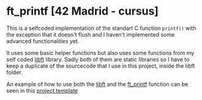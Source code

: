 # ft_printf [42 Madrid - cursus]

This is a selfcoded implementation of the standart C function ```printf()``` with the exception that it doesn't flush and I haven't implemented some advanced functionalities yet.

It uses some basic helper functions but also uses some functions from my self coded [libft](https://www.github.com/MiDDiz/42_libft) library. Sadly both of them are static libraries so I have to keep a duplicate of the sourcecode that I use in this project, inside the libft folder.

An example of how to use both the [libft](https://www.github.com/MiDDiz/42_libft) and the [ft_printf](https://www.github.com/MiDDiz/ft_printf) function can be seen in this [project template](https://www.github.com/MiDDiz/)